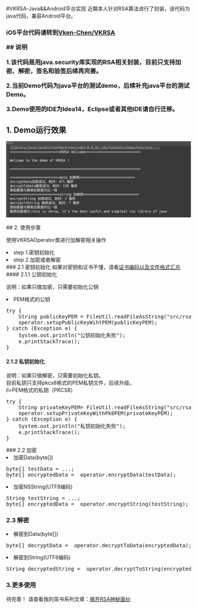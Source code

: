 #VKRSA-Java&&Android平台实现
近期本人针对RSA算法进行了封装，该代码为java代码，兼容Android平台。
<p><h3>iOS平台代码请转到<a href='https://github.com/Vken-Chen/VKRSA'>Vken-Chen/VKRSA</a></p>
## 说明
<p>1.该代码是用java.security库实现的RSA相关封装，目前只支持加密、解密，签名和验签后续再完善。</p>
<p>2.当前Demo代码为java平台的测试demo，后续补充java平台的测试Demo。
<p>3.Demo使用的IDE为Idea14，Eclipse或者其他IDE请自行迁移。</p>

## 1. Demo运行效果
<p align="center"><img src="https://github.com/Vken-Chen/VKRSA-JAVA/blob/master/demo.png" width="800"></p> 
## 2. 使用步骤
<p>使用VKRSAOperator类进行加解密相关操作</p>
<li>step 1.密钥初始化</li>
<li>step 2.加密或者解密</li>
### 2.1 密钥初始化
如果对密钥和证书不懂，请看<a href='http://www.jianshu.com/p/6927fe6f9813'>证书编码以及文件格式汇总</a>
#### 2.1.1 公钥初始化
<p>说明：如果只做加密，只需要初始化公钥</p>
<li>PEM格式的公钥</li>
<pre>
try {
	String publicKeyPEM = FileUtil.readFileAsString("src/rsa_public_key.pem");
	operator.setupPublicKeyWihtPEM(publicKeyPEM);
} catch (Exception e) {
    System.out.println("公钥初始化失败");
    e.printStackTrace();
}       
</pre>

#### 2.1.2 私钥初始化
<p>说明：如果只做解密，只需要初始化私钥。<br>
目前私钥只支持pkcs8格式的PEM私钥文件，后续升级。<br>
li>PEM格式的私钥（PKCS8）</li>
<pre>
try {
	String privateKeyPEM= FileUtil.readFileAsString("src/rsa_private_key_pkcs8.pem");
	operator.setupPrivateKeyWithPk8PEM(privateKeyPEM);
} catch (Exception e) {
	System.out.println("私钥初始化失败");
	e.printStackTrace();
}
</pre>
</p>
### 2.2 加密
<li> 加密Data(byte[]) </li>
<pre>
byte[] testData = ...;
byte[] encryptedData =  operator.encryptData(testData);
</pre>
</p>
<li> 加密NSString(UTF8编码) </li>
<pre>
String testString = ...;
byte[] encryptedData =  operator.encryptString(testString);
</pre>

### 2.3 解密
<li> 解密到Data(byte[]) </li>
<pre>
byte[] decryptData =  operator.decryptToData(encryptedData);
</pre>
<li> 解密到String(UTF8编码) </li>
<pre>
String decryptedString =  operator.decryptToString(encryptedData);
</pre>

### 3.更多使用
待完善！
请查看我的简书系列文章：<a href='http://www.jianshu.com/p/84d925e4a57d'>揭开RSA神秘面纱


